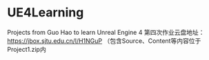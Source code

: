 # UE4Learning
Projects from Guo Hao to learn Unreal Engine 4
第四次作业云盘地址：https://jbox.sjtu.edu.cn/l/H1NGuP
（包含Source、Content等内容位于Project1.zip内
